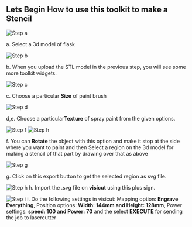 

## Lets Begin How to use this toolkit to make a Stencil

![Step a](/threeJs/docs/a_flask.jpg)

a. Select a 3d model of flask 

![Step b](/threeJs/docs/b_cover.jpg)

b. When you upload the STL model in the previous step, you will see some more toolkit widgets. 

![Step c](/threeJs/docs/c_cover.jpg)

c. Choose a particular **Size** of paint brush 

![Step d](/threeJs/docs/de_cover.jpg)

d,e. Choose a particular**Texture** of spray paint from the given options.

 
![Step f](/threeJs/docs/f_cover.jpg)
![Step h](/threeJs/docs/flask.png)

f. You can **Rotate** the object with this option and make it stop at the side where you want to paint and then Select a region on the 3d model for making a stencil of that part by drawing over that as above

![Step g](/threeJs/docs/g_cover.png)

g. Click on this export button to get the selected region as svg file.

![Step h](/threeJs/docs/visicut_cover1.jpg)
h. Import the .svg file on **visicut** using this plus sign.

![Step i](/threeJs/docs/visicut_flask.jpg)
i. Do the following settings in visicut: Mapping option: **Engrave Everything**, Position options: **Width: 144mm and Height: 128mm**, Power settings: **speed: 100 and Power: 70** and the select **EXECUTE** for sending the job to lasercutter
